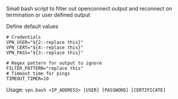 Small bash script to filter out openconnect output and reconnect on termination or user defined output

Define default values
```
# Credentials
VPN_USER="${2:-replace this}"
VPN_CERT="${4:-replace this}"
VPN_PASS="${3:-replace this}"

# Regex pattern for output to ignore
FILTER_PATTERN="replace this"
# Timeout time for pings
TIMEOUT_TIMER=10
```

Usage: `vpn.bash <IP_ADDRESS> [USER] [PASSWORD] [CERTIFICATE]`
